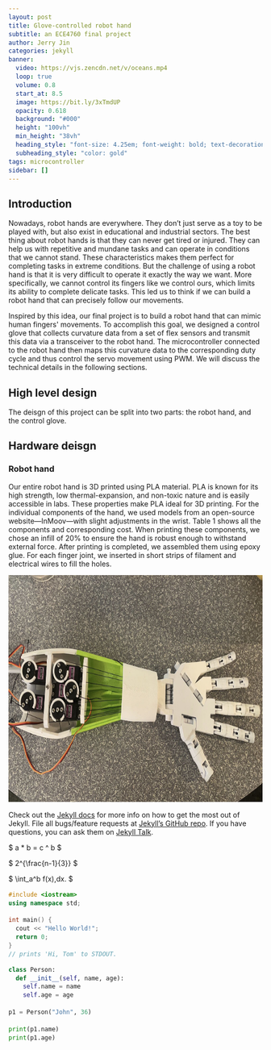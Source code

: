 ```yaml
---
layout: post
title: Glove-controlled robot hand
subtitle: an ECE4760 final project
author: Jerry Jin
categories: jekyll
banner:
  video: https://vjs.zencdn.net/v/oceans.mp4
  loop: true
  volume: 0.8
  start_at: 8.5
  image: https://bit.ly/3xTmdUP
  opacity: 0.618
  background: "#000"
  height: "100vh"
  min_height: "38vh"
  heading_style: "font-size: 4.25em; font-weight: bold; text-decoration: underline"
  subheading_style: "color: gold"
tags: microcontroller 
sidebar: []
---
```


## Introduction

Nowadays, robot hands are everywhere. They don’t just serve as a toy to be played with, but also exist in educational and industrial sectors. The best thing about robot hands is that they can never get tired or injured. They can help us with repetitive and mundane tasks and can operate in conditions that we cannot stand. These characteristics makes them perfect for completing tasks in extreme conditions. But the challenge of using a robot hand is that it is very difficult to operate it exactly the way we want. More specifically, we cannot control its fingers like we control ours, which limits its ability to complete delicate tasks. This led us to think if we can build a robot hand that can precisely follow our movements. 

Inspired by this idea, our final project is to build a robot hand that can mimic human fingers' movements. To accomplish this goal, we designed a control glove that collects curvature data from a set of flex sensors and transmit this data via a transceiver to the robot hand. The microcontroller connected to the robot hand then maps this curvature data to the corresponding duty cycle and thus control the servo movement using PWM. We will discuss the technical details in the following sections.


## High level design
The deisgn of this project can be split into two parts: the robot hand, and the control glove. 

## Hardware deisgn

### Robot hand
Our entire robot hand is 3D printed using PLA material. PLA is known for its high strength, low thermal-expansion, and non-toxic nature and is easily accessible in labs. These properties make PLA ideal for 3D printing. For the individual components of the hand, we used models from an open-source website—InMoov—with slight adjustments in the wrist. Table 1 shows all the components and corresponding cost. When printing these components, we chose an infill of 20% to ensure the hand is robust enough to withstand external force. After printing is completed, we assembled them using epoxy glue. For each finger joint, we inserted in short strips of filament and electrical wires to fill the holes. 

<p><img align="margin-left" src="assets/images/banners/about.jpg" height="450" width="650"></p>

<!-- <img align="left" src="assets/images/banners/hand1.jpg" width="250" height="300"> ![](assets/images/banners/hand1.jpg) -->

<!-- <img src="{{ "/assets/images/banners/hand1.jpg" | prepend: site.baseurl | prepend: site.url}}" height="300" width="250"alt="printed parts" />
<img src="{{ "/assets/images/banners/hand2.jpg" | prepend: site.baseurl | prepend: site.url}}" height="300" width="250"alt="partly assembled" />
<img src="{{ "/assets/images/banners/hand3.jpg" | prepend: site.baseurl | prepend: site.url}}" height="300" width="250"alt="assembled hand" /> -->



Check out the [Jekyll docs][jekyll-docs] for more info on how to get the most out of Jekyll. File all bugs/feature requests at [Jekyll’s GitHub repo][jekyll-gh]. If you have questions, you can ask them on [Jekyll Talk][jekyll-talk].

[jekyll-docs]: https://jekyllrb.com/docs/home
[jekyll-gh]: https://github.com/jekyll/jekyll
[jekyll-talk]: https://talk.jekyllrb.com/

$ a \* b = c ^ b $

$ 2^{\frac{n-1}{3}} $

$ \int_a^b f(x)\,dx. $

```cpp
#include <iostream>
using namespace std;

int main() {
  cout << "Hello World!";
  return 0;
}
// prints 'Hi, Tom' to STDOUT.
```

```python
class Person:
  def __init__(self, name, age):
    self.name = name
    self.age = age

p1 = Person("John", 36)

print(p1.name)
print(p1.age)
```
